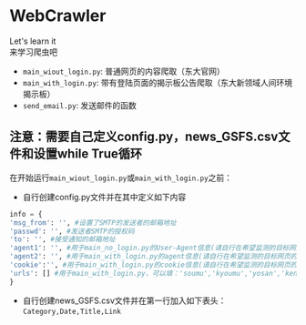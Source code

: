 # WebCrawler
Let's learn it  
来学习爬虫吧  

- `main_wiout_login.py`: 普通网页的内容爬取（东大官网）
- `main_with_login.py`: 带有登陆页面的揭示板公告爬取（东大新领域人间环境揭示板）
- `send_email.py`: 发送邮件的函数  


## 注意：需要自己定义config.py，news_GSFS.csv文件和设置while True循环
在开始运行`main_wiout_login.py`或`main_with_login.py`之前：
- 自行创建config.py文件并在其中定义如下内容
```python
info = {
'msg_from': '', #设置了SMTP的发送者的邮箱地址
'passwd': '', #发送者SMTP的授权码
'to': '', #接受通知的邮箱地址
'agent1': '', #用于main_no_login.py的User-Agent信息(请自行在希望监测的目标网页的网页检查器中找到它)
'agent2': '', #用于main_with_login.py的agent信息(请自行在希望监测的目标网页的网页检查器中找到它)
'cookie':'', #用于main_with_login.py的cookie信息(请自行在希望监测的目标网页的网页检查器中找到它)
'urls': [] #用于main_with_login.py，可以填：'soumu','kyoumu','yosan','kenkyu','keiyaku','ilo'及其中的任意子集
}
```
- 自行创建news_GSFS.csv文件并在第一行加入如下表头：  
`Category,Date,Title,Link`